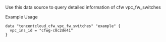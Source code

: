 Use this data source to query detailed information of cfw vpc_fw_switches

Example Usage

```hcl
data "tencentcloud_cfw_vpc_fw_switches" "example" {
  vpc_ins_id = "cfwg-c8c2de41"
}
```